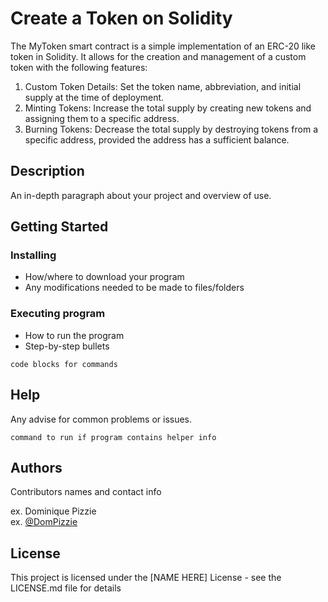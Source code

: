 # Create a Token on Solidity

The MyToken smart contract is a simple implementation of an ERC-20 like token in Solidity. 
It allows for the creation and management of a custom token with the following features:

1. Custom Token Details: Set the token name, abbreviation, and initial supply at the time of deployment.
2. Minting Tokens: Increase the total supply by creating new tokens and assigning them to a specific address.
3. Burning Tokens: Decrease the total supply by destroying tokens from a specific address, provided the address 
   has a sufficient balance.

## Description

An in-depth paragraph about your project and overview of use.

## Getting Started

### Installing

* How/where to download your program
* Any modifications needed to be made to files/folders

### Executing program

* How to run the program
* Step-by-step bullets
```
code blocks for commands
```

## Help

Any advise for common problems or issues.
```
command to run if program contains helper info
```

## Authors

Contributors names and contact info

ex. Dominique Pizzie  
ex. [@DomPizzie](https://twitter.com/dompizzie)


## License

This project is licensed under the [NAME HERE] License - see the LICENSE.md file for details
